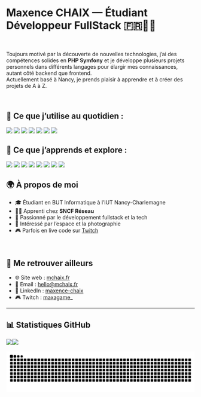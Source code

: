 # Maxence CHAIX — Étudiant Développeur FullStack 🇫🇷👋🏻

<br>

Toujours motivé par la découverte de nouvelles technologies, j’ai des compétences solides en **PHP Symfony** et je développe plusieurs projets personnels dans différents langages pour élargir mes connaissances, autant côté backend que frontend.  
Actuellement basé à Nancy, je prends plaisir à apprendre et à créer des projets de A à Z.

<br>

## 🚀 Ce que j’utilise au quotidien :
<div style="display: inline-block">
  <img src="https://img.shields.io/badge/PHP-777BB4?style=for-the-badge&logo=php&logoColor=white"/>
  <img src="https://img.shields.io/badge/Symfony-000000?style=for-the-badge&logo=symfony&logoColor=white"/>
  <img src="https://img.shields.io/badge/Twig-68B12F?style=for-the-badge&logo=twig&logoColor=white"/>
  <img src="https://img.shields.io/badge/JavaScript-F7DF1E?style=for-the-badge&logo=javascript&logoColor=black"/>
  <img src="https://img.shields.io/badge/PostgreSQL-316192?style=for-the-badge&logo=postgresql&logoColor=white"/>
  <img src="https://img.shields.io/badge/MySQL-4479A1?style=for-the-badge&logo=mysql&logoColor=white"/>
  <img src="https://img.shields.io/badge/MongoDB-4EA94B?style=for-the-badge&logo=mongodb&logoColor=white"/>
</div>

<br>

## 🧩 Ce que j’apprends et explore :
<div style="display: inline-block">
  <img src="https://img.shields.io/badge/TailwindCSS-06B6D4?style=for-the-badge&logo=tailwind-css&logoColor=white"/>
  <img src="https://img.shields.io/badge/Docker-2496ED?style=for-the-badge&logo=docker&logoColor=white"/>
  <img src="https://img.shields.io/badge/TypeScript-007ACC?style=for-the-badge&logo=typescript&logoColor=white"/>
  <img src="https://img.shields.io/badge/Express.js-404D59?style=for-the-badge&logo=express&logoColor=white"/>
  <img src="https://img.shields.io/badge/Flutter-02569B?style=for-the-badge&logo=flutter&logoColor=white"/>
  <img src="https://img.shields.io/badge/Swift-FA7343?style=for-the-badge&logo=swift&logoColor=white"/>
  <img src="https://img.shields.io/badge/Next-black?style=for-the-badge&logo=next.js&logoColor=white"/>
  <img src="https://img.shields.io/badge/Nuxt.js-10172A?style=for-the-badge&logo=nuxt.js&logoColor=00DC82"/>
</div>

<br>

## 🌍 À propos de moi
- 🎓 Étudiant en BUT Informatique à l’IUT Nancy-Charlemagne
- 👨‍💻 Apprenti chez **SNCF Réseau**
- 🌱 Passionné par le développement fullstack et la tech
- 🚀 Intéressé par l’espace et la photographie
- 🎮 Parfois en live code sur [Twitch](https://www.twitch.tv/maxagame_)

<br>

## 📡 Me retrouver ailleurs
- 🌐 Site web : [mchaix.fr](https://mchaix.fr)
- 📧 Email : [hello@mchaix.fr](mailto:hello@mchaix.fr)
- 💼 LinkedIn : [maxence-chaix](https://www.linkedin.com/in/maxence-chaix)
- 🎮 Twitch : [maxagame_](https://www.twitch.tv/maxagame_)

---

## 📊 Statistiques GitHub

<img align="" width="42.4%" src="https://github-readme-stats-fork-alpha.vercel.app/api/top-langs/?username=MaxenceChx&hide_title=true&hide_border=true&layout=compact&langs_count=6&border_radius=0&title_color=41b883&icon_color=41b883&text_color=959598&bg_color=9ca3af00" /><img align="" width="57.5%" src="https://github-readme-stats-fork-alpha.vercel.app/api?username=MaxenceChx&hide_title=true&hide_border=true&show_icons=true&include_all_commits=true&line_height=21&border_radius=0&title_color=41b883&icon_color=41b883&text_color=959598&bg_color=9ca3af00" />


<div display="inline-block" align="center">
  <picture>
    <source media="(prefers-color-scheme: dark)" srcset="https://raw.githubusercontent.com/MaxenceChx/MaxenceChx/output/github-contribution-grid-snake-dark.svg">
    <source media="(prefers-color-scheme: light)" srcset="https://raw.githubusercontent.com/MaxenceChx/MaxenceChx/output/github-contribution-grid-snake.svg">
    <img alt="github contribution grid snake animation" src="https://raw.githubusercontent.com/MaxenceChx/MaxenceChx/output/github-contribution-grid-snake.svg">
  </picture>
</div>
